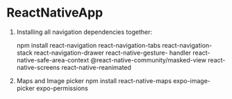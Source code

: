 # ReactNativeApp

1. Installing all navigation dependencies together:

    npm install react-navigation react-navigation-tabs react-navigation-stack react-navigation-drawer react-native-gesture-       handler react-native-safe-area-context @react-native-community/masked-view react-native-screens 
    react-native-reanimated

2. Maps and Image picker
    npm install react-native-maps expo-image-picker expo-permissions 
